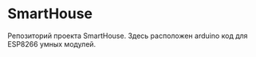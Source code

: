 # SmartHouse
Репозиторий проекта SmartHouse. Здесь расположен  arduino код для ESP8266 умных модулей.
